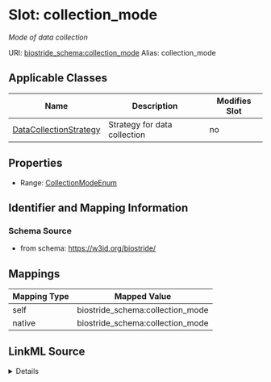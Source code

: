 

# Slot: collection_mode 


_Mode of data collection_





URI: [biostride_schema:collection_mode](https://w3id.org/biostride/schema/collection_mode)
Alias: collection_mode

<!-- no inheritance hierarchy -->





## Applicable Classes

| Name | Description | Modifies Slot |
| --- | --- | --- |
| [DataCollectionStrategy](DataCollectionStrategy.md) | Strategy for data collection |  no  |






## Properties

* Range: [CollectionModeEnum](CollectionModeEnum.md)




## Identifier and Mapping Information






### Schema Source


* from schema: https://w3id.org/biostride/




## Mappings

| Mapping Type | Mapped Value |
| ---  | ---  |
| self | biostride_schema:collection_mode |
| native | biostride_schema:collection_mode |




## LinkML Source

<details>
```yaml
name: collection_mode
description: Mode of data collection
from_schema: https://w3id.org/biostride/
rank: 1000
alias: collection_mode
owner: DataCollectionStrategy
domain_of:
- DataCollectionStrategy
range: CollectionModeEnum

```
</details>
